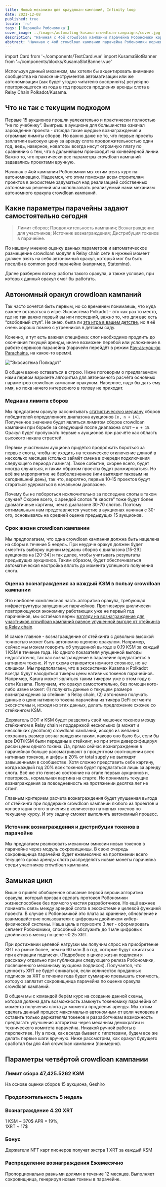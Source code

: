 ```yaml
---
title: Новый механизм для краудлоан-кампаний, Infinity loop
date: 2021-12-08
published: true
locale: 'ru'
tags: ['Парачейн Робономика']
cover_image: ../images/automating-kusama-crowdloan-campaigns/cover.jpg
description: "Начиная с 4ой crowdloan кампании парачейна Робономики корневые разработчики приступают к реализации автономного оракула для участия в последующих аукционах сети Кусама."
abstract: "Начиная с 4ой crowdloan кампании парачейна Робономики корневые разработчики приступают к реализации автономного оракула для участия в последующих аукционах сети Кусама."
---
```

import Card from '~/components/TextCard.vue'
import KusamaSlotBanner from '~/components/blocks/KusamaSlotBanner.vue'

Используя данный механизм, мы хотели бы акцентировать внимание сообщества на поиске инструментов автоматизации или же автономизации (как будет угодно читателю воспринять) регулярно повторяющегося из года в год процесса продления аренды слота в Relay Chain Polkadot/Kusama.

## Что не так с текущим подходом

Первые 15 аукционов прошли увлекательно и практически полностью “не по учебнику”. Выигрыш в аукционе для большинства означал зарождение проекта - отсюда такие щедрые вознаграждения и огромные лимиты сборов. Но важно даже не то, что первые проекты заплатили высокую цену за аренду слота продолжительностью один год, ведь, наверное, новаторы всегда несут огромную плату по сравнению с тем, что в дальнейшем происходит на конвейерной линии. Важно то, что практически все параметры crowdloan кампаний задавались проектами вручную. 

Начиная с 4ой кампании Робономики мы хотим взять курс на автономизацию. Надеемся, что этим поможем всем строителям проектов в экосистеме задуматься над реализацией собственных автономных решений или использовать реализуемый нами механизм автономного оракула crowdloan кампаний.

## Какие параметры парачейны задают самостоятельно сегодня

> Лимит сборов; Продолжительность кампании; Вознаграждение для участников; Источник вознаграждения; Дистрибуция токенов в парачейне.

По нашему мнению оценку данных параметров и автоматическое размещение crowdloan модуля в Relay chain сети в нужный момент должен взять на себя автономный оракул, который мог бы быть поселён в common good парачейне (например, Statemine).

Далее разберем логику работы такого оракула, а также условия, при которых данный оракул смог бы работать.

## Автономный оракул crowdloan кампаний

Так часто хочется быть первым, но со временем понимаешь, что куда важнее оставаться в игре. Экосистема Polkadot - это как раз то место, где не так важно первый вы или последний, важно то, что для вас есть “свободный стул”. Не знаю, была ли [эта игра в вашем детстве](https://en.wikipedia.org/wiki/Musical_chairs), но я её очень хорошо помню с утренников в детском саду.

Конечно, и тут есть важная специфика: слот необходимо продлить до окончания текущей аренды, иначе возможен перебой или усложнение в работе сервисов парачейна (парачейн перейдёт в режим [Pay-as-you-go Parachains](https://medium.com/polkadot-network/parathreads-pay-as-you-go-parachains-7440d23dde06), на какое-то время).

!["Экосистема Полкадот"](../images/automating-kusama-crowdloan-campaigns/polkadot-ecosystem.jpg)

В общем важно оставаться в строю. Ниже поговорим о предлагаемом нами первом варианте алгоритма для автономного расчёта основных параметров crowdloan кампании оракулом. Наверное, надо бы дать ему имя, но пока ничего интересного в голову не приходит.

### Медиана лимита сборов

Мы предлагаем оракулу рассчитывать [статистическую медиану](https://en.wikipedia.org/wiki/Median) сборов победителей определенного диапазона аукционов `[n, n + 14]`. Полученное значение будет являться лимитом сборов crowdloan кампании при борьбе за следующий после диапазона слот – `n + 15`. Оракул будет пропускать первые `n` аукционов при расчёте как область высокого накала страстей. 

Первым участникам аукциона придётся продолжать бороться за первые слоты, чтобы не уходить на техническое отключение длиной в несколько месяцев (столько займёт смена в очереди подключения следующего периода лизинга). Такое событие, скорее всего, будет иногда случаться, и таким образом проекты будут ранжироваться. Но всё же мероприятие не безболезненное (или выглядит таковым на сегодняшний день), так что, вероятно, первые 10-15 проектов будут стараться удержаться в начальном диапазоне.

Почему бы не побороться исключительно за последние слоты в таком случае? Скорее всего, с арендой слотов “в хвосте” тоже будут более драматичные картины, чем в диапазоне 30-70 слотов. Поэтому оптимальным нам представляется участие в аукционах начиная с 30-ого, основываясь на средней оценке предыдущих 15 аукционов.

### Срок жизни сrowdloan кампании

Мы предполагаем, что одна crowdloan кампания должна быть нацелена на сборы в течение 5 недель. При неудаче оракул должен будет сместить выборку оценки медианы сборов с диапазона [15-29] аукционов на [20-34] и так далее, чтобы учитывать результаты предыдущих аукционов. Таким образом, будет обеспечиваться автоматическая настройка вплоть до момента успешного получения слота.

### Оценка вознаграждения за каждый KSM в пользу crowdloan кампании

Это наиболее комплексная часть алгоритма оракула, требующая инфраструктуры запущенных парачейнов. Прогнозируя циклически повторяющуюся экономику работающих уже не первый год парачейнов, мы остаёмся верны [взгляду на вознаграждение для участников crowdloan кампаний равное упущенной выгоде от стейкинга в Relay chain](https://robonomics.network/blog/robonomics-parachain-lease-offering/).

И самое главное - вознаграждение от стейкинга с довольно высокой точностью может быть автономно оценено оракулом. Например, сейчас мы можем говорить об упущенной выгоде в 0.19 KSM за каждый 1 KSM в течение года. Но одного показателя упущенной выгоды недостаточно, так как вознаграждение в парачейне предлагается в нативном токене. И тут схема становится немного сложнее, но не слишком. Мы предполагаем, что в экосистемах Kusama и Polkadot всегда будут находиться тикеры цены нативных токенов парачейнов. Например, Karura может являться таким тикером уже в этом году в сети Kusama. Получаем, что оракул самостоятельно, без помощи кого-либо извне может: (1) получать данные о текущем размере вознаграждения за стейкинг в Relay chain, (2) автономно получать данные о цене нативного токена парачейна из тикера DeFi сегмента экосистемы и, исходя из этих данных, делать предложение схожее со стейкингом KSM. 

Держатель DOT и KSM будет разделять свой мешочек токенов между стейкингом в Relay chain и поддержкой нескольких (а может и нескольких десятков) crowdloan кампаний, исходя из желания сохранить размер вознаграждения таким, каково оно было бы, если бы все DOT/KSM были переданы в стейкинг, но при этом диверсифицируя риски цены одного токена. Да, прямо сейчас вознаграждение в парачейнах больше рассматривают в процентном соотношении всех нативных токенов, и цифры в 20% от total supply не выглядят завышенными в сообществе. Хотя сложно представить себе картину, когда каждый год 20% всех токенов будет предлагаться лишь за аренду слота. Всё же это генезис состояние на этапе первых аукционов и, повторюсь, нормальная картина на старте. Но принимать текущие вознаграждения за повседневность на протяжении десятка лет не стоит. 

Главным критерием расчета вознаграждения будет упущенная выгода от стейкинга при поддержке crowdloan кампании любого из проектов и конвертация этого значения в количество нативных токенов по текущему курсу. И эту задачу сможет выполнять автономный процесс.

### Источник вознаграждения и дистрибуция токенов в парачейне

Мы предлагаем реализовать механизм эмиссии новых токенов в парачейне через модуль сокровищницы. В свою очередь сокровищница парачейна будет ежемесячно на протяжении всего текущего срока аренды слота распределять новые монеты парачейна среди участников crowdloan кампании.

## Замыкая цикл

Выше я привёл обобщенное описание первой версии алгоритма оракула, который призван сделать протокол Робономики жизнеспособнее без прямого участия разработчиков. Но ещё важнее понимать связь между арендой слота в экосистеме и целевой функцией проекта. В случае с Робономикой это плата за хранение, обновление и взаимодействие пользователя с цифровым двойником кибер-физической системы. Наша цель в горизонте 3 лет - сформировать сегмент Робономики, способный обслужить до 1 млн цифровых двойников в месяц по цене ~0.25 XRT. 

При достижении целевой нагрузки мы получим спрос на приобретение XRT на рынке более, чем на 60 млн $ в год, которые будут сжигаться при активации подписки. (Подробнее о цикле жизни подписки я расскажу отдельно при публикации следующего релиза Робономики, посвященного механизму аукциона подписок). Получается, что ценность XRT не будет снижаться, если количество проданных подписок за XRT в течение года будет суммарно превышать стоимость, которую заплатит сокровищница парачейна по оценке оракула crowdloan кампаний.

В общем мы с командой берём курс на создание данной схемы, которая должна дать возможность замкнуть токеномику парачейна от момента получения слота до момента продления аренды. Мы хотим сделать данный процесс максимально автономным от воли человека и оставить только держателям токенов и разработчикам возможность предлагать улучшения алгоритма через механизм демократии и технического комитета парачейна. Никакой ручной работы в перспективе. Ну а пока, как всегда бывает с гипотезами, будем все же делать первые шаги вручную. Ниже рассмотрим, как оракул будущего сработал бы для 4ой crowdloan кампании (примерно).

## Параметры четвёртой crowdloan кампании

<Card>

### Лимит сбора **47,425.5262 KSM**

На основе оценки сборов 15 аукциона, Geshiro

</Card>

<Card>

### Продолжительность **5 недель**

</Card>

<Card>

### Вознаграждение **4.20 XRT**

1 KSM ~ 370$ APR = 19%,<br/>1XRT ~ 17$

</Card>

<Card>

### Бонус

Держатели NFT карт пионеров получат экстра 1 XRT за каждый KSM

</Card>

<Card>

### Распределение вознаграждения **Ежемесячно**

Пропорционально равными долями в течение 12 месяцев. Выполняет сокровищница, генерируя новые токены в парачейне.

</Card>

<KusamaSlotBanner />


